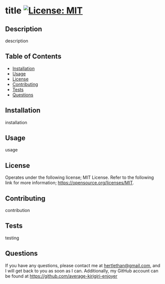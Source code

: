 # title [![License: MIT](https://img.shields.io/badge/License-MIT-yellow.svg)](https://opensource.org/licenses/MIT)

## Description

description

## Table of Contents

- [Installation](#installation)
- [Usage](#usage)
- [License](#license)
- [Contributing](#contributing)
- [Tests](#tests)
- [Questions](#questions)

## Installation

installation

## Usage

usage

## License

Operates under the following license; MIT License. Refer to the following link for more information; https://opensource.org/licenses/MIT.

## Contributing

contribution

## Tests

testing

## Questions

If you have any questions, please contact me at hertlethan@gmail.com, and I will get back to you as soon as I can. Additionally, my GitHub account can be found at https://github.com/average-kirigiri-enjoyer